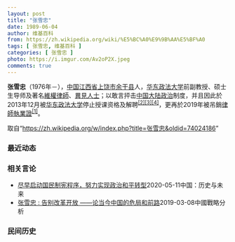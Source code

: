 ```yaml
---
layout: post
title: "张雪忠"
date: 1989-06-04
author: 维基百科
from: https://zh.wikipedia.org/wiki/%E5%BC%A0%E9%9B%AA%E5%BF%A0
tags: [ 张雪忠, 维基百科 ]
categories: [ 张雪忠 ]
photo: https://i.imgur.com/Av2oP2X.jpeg
comments: true
---
```

<div class="mw-parser-output">
<p><b>张雪忠</b>（1976年<span class="useeditintro" title="Template:BLP editintro">－</span>），<a href="/wiki/%E4%B8%AD%E8%8F%AF%E4%BA%BA%E6%B0%91%E5%85%B1%E5%92%8C%E5%9C%8B" class="mw-redirect" title="中華人民共和國">中国</a><a href="/wiki/%E6%B1%9F%E8%A5%BF%E7%9C%81" title="江西省">江西省</a><a href="/wiki/%E4%B8%8A%E9%A5%B6%E5%B8%82" title="上饶市">上饶市</a><a href="/wiki/%E4%BD%99%E5%B9%B2%E5%8E%BF" title="余干县">余干县</a>人，<a href="/wiki/%E5%8D%8E%E4%B8%9C%E6%94%BF%E6%B3%95%E5%A4%A7%E5%AD%A6" title="华东政法大学">华东政法大学</a>前副教授、硕士生导师及著名<a href="/wiki/%E7%B6%AD%E6%AC%8A%E5%BE%8B%E5%B8%AB" class="mw-redirect" title="維權律師">維權律師</a>、<a href="/wiki/%E7%95%B0%E8%A6%8B%E4%BA%BA%E5%A3%AB" class="mw-redirect" title="異見人士">異見人士</a>；以敢言抨击<a href="/wiki/%E4%B8%AD%E5%9B%BD%E5%A4%A7%E9%99%86%E6%94%BF%E6%B2%BB" class="mw-redirect" title="中国大陆政治">中国大陆政治</a>制度，并且因此於2013年12月被<a href="/wiki/%E5%8D%8E%E4%B8%9C%E6%94%BF%E6%B3%95%E5%A4%A7%E5%AD%A6" title="华东政法大学">华东政法大学</a>停止授课资格及解聘<sup id="cite_ref-rfa_2-0" class="reference"><a href="#cite_note-rfa-2">[2]</a></sup><sup id="cite_ref-bbc_3-0" class="reference"><a href="#cite_note-bbc-3">[3]</a></sup><sup id="cite_ref-nytimes_4-0" class="reference"><a href="#cite_note-nytimes-4">[4]</a></sup>，更再於2019年被吊銷<a href="/wiki/%E4%B8%AD%E5%8D%8E%E4%BA%BA%E6%B0%91%E5%85%B1%E5%92%8C%E5%9B%BD%E5%BE%8B%E5%B8%88" title="中华人民共和国律师">律師執業證</a><sup id="cite_ref-zhuxiao_1-1" class="reference"><a href="#cite_note-zhuxiao-1">[1]</a></sup>。
</p>
</div><!--esi <esi:include src="/esitest-fa8a495983347898/content" /> --><noscript><img src="//zh.wikipedia.org/wiki/Special:CentralAutoLogin/start?type=1x1" alt="" title="" width="1" height="1" style="border: none; position: absolute;"></noscript>
<div class="printfooter" data-nosnippet="">取自“<a dir="ltr" href="https://zh.wikipedia.org/w/index.php?title=张雪忠&amp;oldid=74024186">https://zh.wikipedia.org/w/index.php?title=张雪忠&amp;oldid=74024186</a>”</div><div id="recent-news"><h3>最近动态</h3><ul></ul></div><div id="open-opinion"><h3>相关言论</h3><ul><li><a href="https://nodebe4.github.io/opinion/2020-05-11/%E5%B0%BD%E6%97%A9%E5%90%AF%E5%8A%A8%E5%9B%BD%E6%B0%91%E5%88%B6%E5%AE%AA%E7%A8%8B%E5%BA%8F-%E5%8A%AA%E5%8A%9B%E5%AE%9E%E7%8E%B0%E6%94%BF%E6%B2%BB%E5%92%8C%E5%B9%B3%E8%BD%AC%E5%9E%8B/" title="张雪忠">尽早启动国民制宪程序，努力实现政治和平转型</a><time>2020-05-11</time><a class="tag">中国：历史与未来</a></li>
<li><a href="https://nodebe4.github.io/opinion/2019-03-08/%E5%BC%A0%E9%9B%AA%E5%BF%A0-%E5%91%8A%E5%88%AB%E6%94%B9%E9%9D%A9%E5%BC%80%E6%94%BE-%E8%AE%BA%E5%BD%93%E4%BB%8A%E4%B8%AD%E5%9B%BD%E7%9A%84%E5%8D%B1%E5%B1%80%E5%92%8C%E5%89%8D%E8%B7%AF/" title="张雪忠">张雪忠 : 告别改革开放 ——论当今中国的危局和前路</a><time>2019-03-08</time><a class="tag">中國戰略分析</a></li>
</ul></div><div id="mjls-record"><h3>民间历史</h3><ul></ul></div>